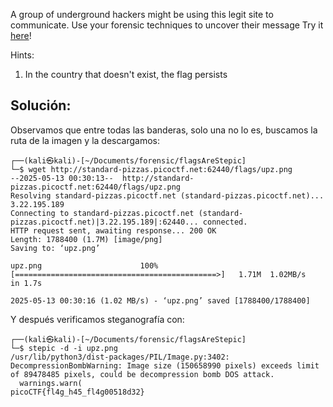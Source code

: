 A group of underground hackers might be using this legit site to communicate. Use your forensic techniques to uncover their message
Try it [here](http://standard-pizzas.picoctf.net:62440/)!

Hints:
1. In the country that doesn't exist, the flag persists

## Solución:
Observamos que entre todas las banderas, solo una no lo es, buscamos la ruta de la imagen y la descargamos:
```
┌──(kali㉿kali)-[~/Documents/forensic/flagsAreStepic]
└─$ wget http://standard-pizzas.picoctf.net:62440/flags/upz.png
--2025-05-13 00:30:13--  http://standard-pizzas.picoctf.net:62440/flags/upz.png
Resolving standard-pizzas.picoctf.net (standard-pizzas.picoctf.net)... 3.22.195.189
Connecting to standard-pizzas.picoctf.net (standard-pizzas.picoctf.net)|3.22.195.189|:62440... connected.
HTTP request sent, awaiting response... 200 OK
Length: 1788400 (1.7M) [image/png]
Saving to: ‘upz.png’

upz.png                      100%[=============================================>]   1.71M  1.02MB/s    in 1.7s    

2025-05-13 00:30:16 (1.02 MB/s) - ‘upz.png’ saved [1788400/1788400]
```

Y después verificamos steganografía con:
```
┌──(kali㉿kali)-[~/Documents/forensic/flagsAreStepic]
└─$ stepic -d -i upz.png
/usr/lib/python3/dist-packages/PIL/Image.py:3402: DecompressionBombWarning: Image size (150658990 pixels) exceeds limit of 89478485 pixels, could be decompression bomb DOS attack.
  warnings.warn(
picoCTF{fl4g_h45_fl4g00518d32}   
```